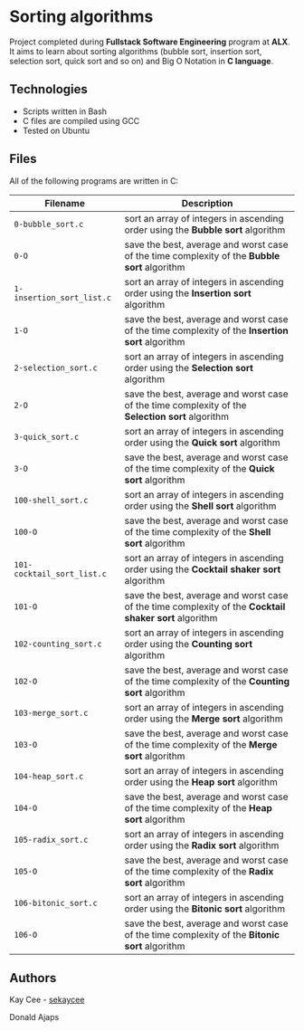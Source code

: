 # Sorting algorithms

Project completed during **Fullstack Software Engineering** program at **ALX**. It aims to learn about sorting algorithms (bubble sort, insertion sort, selection sort, quick sort and so on) and Big O Notation in **C language**.

## Technologies
* Scripts written in Bash
* C files are compiled using GCC
* Tested on Ubuntu

## Files
All of the following programs are written in C:

| Filename | Description |
| -------- | ----------- |
| `0-bubble_sort.c` | sort an array of integers in ascending order using the **Bubble sort** algorithm |
| `0-O` | save the best, average and worst case of the time complexity of the **Bubble sort** algorithm |
| `1-insertion_sort_list.c` | sort an array of integers in ascending order using the **Insertion sort** algorithm |
| `1-O` | save the best, average and worst case of the time complexity of the **Insertion sort** algorithm |
| `2-selection_sort.c` | sort an array of integers in ascending order using the **Selection sort** algorithm |
| `2-O` | save the best, average and worst case of the time complexity of the **Selection sort** algorithm |
| `3-quick_sort.c` | sort an array of integers in ascending order using the **Quick sort** algorithm |
| `3-O` | save the best, average and worst case of the time complexity of the **Quick sort** algorithm |
| `100-shell_sort.c` | sort an array of integers in ascending order using the **Shell sort** algorithm |
| `100-O` | save the best, average and worst case of the time complexity of the **Shell sort** algorithm |
| `101-cocktail_sort_list.c` | sort an array of integers in ascending order using the **Cocktail shaker sort** algorithm |
| `101-O` | save the best, average and worst case of the time complexity of the **Cocktail shaker sort** algorithm |
| `102-counting_sort.c` | sort an array of integers in ascending order using the **Counting sort** algorithm |
| `102-O` | save the best, average and worst case of the time complexity of the **Counting sort** algorithm |
| `103-merge_sort.c` | sort an array of integers in ascending order using the **Merge sort** algorithm |
| `103-O` | save the best, average and worst case of the time complexity of the **Merge sort** algorithm |
| `104-heap_sort.c` | sort an array of integers in ascending order using the **Heap sort** algorithm |
| `104-O` | save the best, average and worst case of the time complexity of the **Heap sort** algorithm |
| `105-radix_sort.c` | sort an array of integers in ascending order using the **Radix sort** algorithm |
| `105-O` | save the best, average and worst case of the time complexity of the **Radix sort** algorithm |
| `106-bitonic_sort.c` | sort an array of integers in ascending order using the **Bitonic sort** algorithm |
| `106-O` | save the best, average and worst case of the time complexity of the **Bitonic sort** algorithm |

## Authors
Kay Cee - [sekaycee](https://github.com/sekaycee)

Donald Ajaps
